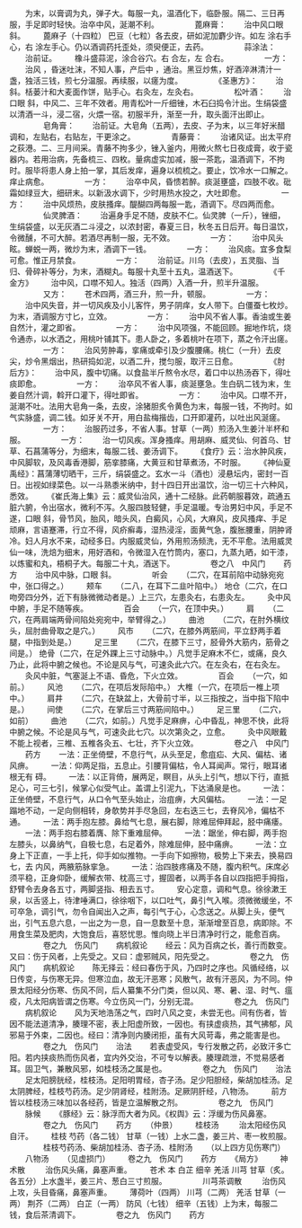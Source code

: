 <!-- { "loadSidebar": true } -->
　　为末，以膏调为丸，弹子大。每服一丸，温酒化下，临卧服。隔二、三日再服，手足即时轻快。治卒中风，涎潮不利。
　　
　　蓖麻膏：
　　治中风口眼 斜。
　　蓖麻子（十四粒） 巴豆（七粒）各去皮，研如泥加麝少许。如左 涂右手心，右 涂左手心。仍以酒调药托歪处，须臾便正，去药。
　　
　　蒜涂法：
　　治前证。
　　橡斗盛蒜泥，涂合谷穴。右 合左，左 合右。
　　
　　一方：
　　治风 ，昏迷吐沫，不知人事，产后中 ，通治。黑豆炒焦，好酒淬淋清汁一盏，独活三钱，煎七分温服。再续服，以瘥为度。
　　
　　《圣惠方》：
　　治 斜。栝蒌汁和大麦面作饼，贴手心。右灸左，左灸右。
　　
　　松叶酒：
　　治口眼 斜，中风二、三年不效者。用青松叶一斤细锉，木石臼捣令汁出。生绢袋盛以清酒一斗，浸二宿，火煨一宿。初服半升，渐至一升，取头面汗出即止。
　　
　　皂角膏：
　　治前证。大皂角（五两），去皮、子为末，以三年好米醋调和，左贴右，右贴左，干更涂之。
　　
　　青藤膏：
　　治诸风证。出太平府之荻港。二、三月间采。青藤不拘多少，锉入釜内，用微火熬七日夜成膏，收于瓷器内。若用治病，先备梳三、四枚。量病虚实加减，服一茶匙，温酒调下，不拘时。服毕将患人身上拍一掌，其后发痒，遍身以梳梳之。要止，饮冷水一口解之。痒止病愈。
　　
　　一方：
　　治卒中风，昏愦若醉。痰涎壅盛，四肢不收。砒霜如绿豆大，细研末。以新汲水调下，少时用热水投之，大吐即愈。
　　
　　一方：
　　治中风烦热，皮肤搔痒。醍醐四两每服一匙，酒调下。尽四两而愈。
　　
　　仙灵脾酒：
　　治遍身手足不随，皮肤不仁。仙灵脾（一斤），锉细，生绢袋盛，以无灰酒二斗浸之，以浓封密，春夏三日，秋冬五日后开。每日温饮，令微醺，不可大醉。若酒尽再制一服，无不效。
　　
　　一方：
　　治中风头眩。蝉蜕一两，微炒为末，酒调下一钱。
　　
　　一方：
　　治风痰。宜多食梨可愈。惟正月禁食。
　　
　　一方：
　　治前证。川乌（去皮），五灵脂、当归、骨碎补等分，为末，酒糊丸。每服十丸至十五丸，温酒送下。
　　
　　《千金方》
　　治中风，口噤不知人。独活（四两）入酒一升，煎半升温服。
　　
　　又方：
　　苍术四两，酒三升，煎一升，顿服。
　　
　　一方：
　　治中风失音，并一切风疾及小儿客忤，男子阴痒，女人带下。白僵蚕七枚炒。为末，酒调服方寸匕，立效。
　　
　　一方：
　　治中风不省人事。香油或生姜自然汁，灌之即省。
　　
　　一方：
　　治中风项强，不能回顾。掘地作坑，烧令通赤，以水洒之，用桃叶铺其下。患人卧之，多着桃叶在项下，蒸之令汗出瘥。
　　
　　一方：
　　治风劳肿毒，挛痛或牵引及少腹腰痛。桃仁（一升）去皮尖，炒令黑烟出，热研捣如泥，以酒二升，搅匀服，取汗三日愈。
　　
　　《肘后方》：
　　治中风，腹中切痛。以食盐半斤熬令水尽，着口中以热汤吞下，得吐痰即愈。
　　
　　一方：
　　治卒风不省人事，痰涎壅急。生白矾二钱为末，生姜自然汁调，斡开口灌下，得吐即省。
　　
　　一方：
　　治中风。口噤不开，涎潮不吐。法用大皂角一条，去皮，涂猪胆炙令黄色为末，每服一钱，不拘时。如气实脉盛，调二钱。如牙关不开，用白盐梅揩齿，口开即灌药，以吐出风涎瘥。
　　
　　一方：
　　治服药过多，不省人事。甘草（一两）煎汤入生姜汁半杯和服。
　　
　　一方：
　　治一切风疾。浑身搔痒。用胡麻、威灵仙、何首乌、甘草、石菖蒲等分，为细末，每服二钱、姜汤调下。
　　《食疗》云：治水肿风疾，中风脚软，及风毒香港脚，筋挛膝痛，大黄豆和甘草煮汤，不时服。
　　《神仙夏禹经》：菖蒲薄切晒干，三斤，绢袋盛之。玄水一斗（酒也）浸悬坛内，密封一百日。出视如绿菜色。以一斗熟黍米纳中，封十四日开出温饮，治一切三十六种风，悉效。
　　《崔氏海上集》云：威灵仙治风，通十二经脉。此药朝服暮效，疏通五脏六腑，令出宿水，微利不泻。久服四肢轻健，手足温暖。专治男妇中风，手足不遂，口眼 斜，骨节风，胎风，暗头风，白癜风，心风，大麻风，皮风搔痒、手足顽麻，言语蹇滞，行立不得，风疥癣毒，湿热浸淫，面黄气急，腹胀腰重，阴肿肾冷。妇人月水不来，动经多日。内服威灵仙，外用煎汤频洗，无不平愈。法用威灵仙一味，洗焙为细末，用好酒和，令微湿入在竹筒内，塞口，九蒸九晒，如干漆，以炼蜜和丸，梧桐子大。每服二十丸，酒送下。
　　
　　卷之八　中风门
　　药方
　　治中风中脉，口眼 斜。
　　
　　听会
　　（二穴，在耳前陷中动脉宛宛中，张口得之。） 
　　颊车
　　（二八，在耳下二韭叶陷中。） 地仓（二穴，在口吻旁四分外，近下有脉微微动者是。）上三穴，左患灸右，右患灸左。
　　灸中风中腑，手足不随等疾。
　　
　　百会
　　（一穴，在顶中央。） 
　　肩 
　　（二穴，在两肩端两骨间陷处宛宛中，举臂得之。）
　　曲池
　　（二穴，在肘外横纹头，屈肘曲骨取之是穴。） 
　　风市
　　（二穴，在膝外两筋间，平立舒两手着腿，中指到处是。） 
　　足三里
　　（二穴，在膝下三寸，胫骨外大筋内，筋骨之间是。） 绝骨（二穴，在足外踝上三寸动脉中。）凡觉手足麻木不仁，或痛，良久乃止，此将中腑之候也。不论是风与气，可速灸此六穴。在左灸右，在右灸左。
　　灸风中脏，气塞涎上不语、昏危，下火立效。
　　
　　百会
　　（一穴，如前。） 
　　风池
　　（二穴，在项后发际陷中。） 大椎（一穴，在项后一椎上项中。） 
　　肩井
　　（二穴，在缺盆上，大骨前寸半，以三指按之，当中指下陷中是。）
　　间使
　　（二穴，在掌后三寸两筋间陷中。） 
　　足三里
　　（二穴，如前） 
　　曲池
　　（二穴，如前。）凡觉手足麻痹，心中昏乱，神思不快，此将中腑之候。不论是风与气，可速灸此七穴。以次第灸之，立愈。
　　灸中风眼戴不能上视者，三椎、五椎各灸五、七壮，齐下火立效。
　　
　　卷之八　中风门
　　药方
　　一法：正坐倚壁，不息行气，从头至足，愈疽疝、大风、偏枯、诸风痹。
　　一法：仰两足指，五息止。引腰背偏枯，令人耳闻声。常行，眼耳诸根无有 碍。
　　一法：以正背倚，展两足，瞑目，从头上引气，想以下行，直抵足心，可三七引，候掌心似受气止。盖谓上引泥九，下达涌泉是也。
　　一法：正坐倚壁，不息行气，从口令气至头始止，治疽痹，大风偏枯。
　　一法：一足蹋地不动，一足向侧相转，身欹势并手尽急回，左右迭三七，去脊风冷，偏枯不通。
　　一法：两手抱左膝。鼻给气七息，展右脚，除难屈伸拜起，胫中痛痿。
　　一法：两手抱右膝着膺、除下重难屈伸。
　　一法：踞坐，伸右脚，两手抱左膝头，以鼻纳气，自极七息，右足着外，除难屈伸，胫中痛痹。
　　一法：立身上下正直，一手上托，仰手如似推物。一手向下如擦物，极势上下来去，换易四七，去 内风，两腋筋脉挛急。
　　一法：治四肢疼痛及不随，腹内积气。床席必须平稳，正身仰卧，缓解衣带、枕高三寸，握固者，以两手各自以四指把手拇指，舒臂令去身各五寸，两脚竖指、相去五寸。
　　安心定意，调和气息。徐徐漱王泉，以舌竖上，待津唾满口，徐徐咽下，以口吐气，鼻引气入喉。须微微缓坐，不可卒急，调引气，勿令自闻出入之声，每引气于心，心念送之。从脚上头，便气出，引气五息六息，一出之为一息，自一息数至十息，渐渐增至百息，病即除。不用食生菜及肥肉，大饱食后，喜怒忧思。惟向晓上半日清净时行之，能愈百病。
　　
　　卷之九　伤风门
　　病机叙论
　　经云：风为百病之长，善行而数变。又曰：伤于风者，上先受之。又曰：虚邪贼风，阳先受之。
　　
　　卷之九　伤风门
　　病机叙论
　　陈无择云：经曰春伤于风，乃四时之序也。风循经络，以日传变，与伤寒无异。但寒泣血，故无汗恶寒；风散气，故有汗恶风，为不同。仲景太阳经分伤寒、伤风不同，后人纂集不分门类，但以风、寒、暑、湿、时气、瘟疫，凡太阳病皆谓之伤寒。今立伤风一门，分别无混。
　　
　　卷之九　伤风门
　　病机叙论
　　风为天地浩荡之气，四时八风之变，未尝无也。间有伤者，皆因不能法道清净，腠理不密，表上阳虚所致，一因也。有挟虚痰热，其气拂郁，风邪易于外束，二因也。经曰：清净则内腠闭拒，虽有大风苛毒，弗之能害是也。
　　
　　卷之九　伤风门
　　治法
　　若表虚受风，专行发散之药，必致汗多亡阳。若内挟痰热而伤风者，宜内外交治，不可专以解表。腠理疏泄，不觉易感者耳。固卫气，兼散风邪，如桂枝汤之属是也。
　　
　　卷之九　伤风门
　　治法
　　足太阳膀胱经，桂枝汤。足阳明胃经，杏子汤。足少阳胆经，柴胡加桂汤。足太阴脾经，桂枝芍药汤。足少阴肾经，桂附汤。足厥阴肝经，八物汤。
　　前方皆以桂枝汤三味加以各经药，皆是立温解散之剂。
　　
　　卷之九　伤风门
　　脉候
　　《豚经》云：脉浮而大者为风。《权舆》云：浮缓为伤风鼻塞。
　　
　　卷之九　伤风门
　　药方
　　（仲景）
　　桂枝汤
　　 治太阳经伤风自汗。
　　桂枝 芍药（各二钱） 甘草（一钱）上水二盏，姜三片、枣一枚煎服。
　　
　　桂枝芍药汤、柴胡加桂汤、杏子汤、桂附汤
　　（以上四方见伤寒门）
　　八物汤
　　（见虚损门）
　　卷之九　伤风门
　　药方
　　《局方》
　　神术散
　　 治伤风头痛，鼻塞声重。
　　苍术 本 白芷 细辛 羌活 川芎 甘草（炙。各五分）上水盏半，姜三片、葱白三寸煎服。
　　
　　川芎茶调散
　　 治伤风上攻，头目昏痛，鼻塞声重。
　　薄荷叶（四两） 川芎（二两） 羌活 甘草（一两） 荆芥（二两） 白芷（一两） 防风（七钱） 细辛（五钱）上为末，每服二钱，食后茶清调下。
　　
　　卷之九　伤风门
　　药方
